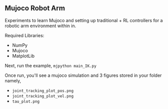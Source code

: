 ## Mujoco Robot Arm

Experiments to learn Mujoco and setting up traditional + RL controllers for a robotic arm environment within in. 

Required Libraries: 
- NumPy
- Mujoco
- MatplotLib 

Next, run the example, 
`mjpython main_IK.py` 

Once run, you'll see a mujoco simulation and 3 figures stored in your folder namely, 
- `joint_tracking_plot_pos.png`
- `joint_tracking_plot_vel.png`
- `tau_plot.png` 
